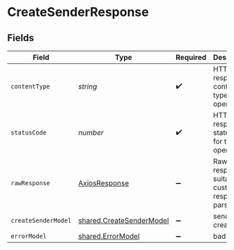 # CreateSenderResponse


## Fields

| Field                                                                | Type                                                                 | Required                                                             | Description                                                          |
| -------------------------------------------------------------------- | -------------------------------------------------------------------- | -------------------------------------------------------------------- | -------------------------------------------------------------------- |
| `contentType`                                                        | *string*                                                             | :heavy_check_mark:                                                   | HTTP response content type for this operation                        |
| `statusCode`                                                         | *number*                                                             | :heavy_check_mark:                                                   | HTTP response status code for this operation                         |
| `rawResponse`                                                        | [AxiosResponse](https://axios-http.com/docs/res_schema)              | :heavy_minus_sign:                                                   | Raw HTTP response; suitable for custom response parsing              |
| `createSenderModel`                                                  | [shared.CreateSenderModel](../../models/shared/createsendermodel.md) | :heavy_minus_sign:                                                   | sender created                                                       |
| `errorModel`                                                         | [shared.ErrorModel](../../models/shared/errormodel.md)               | :heavy_minus_sign:                                                   | bad request                                                          |